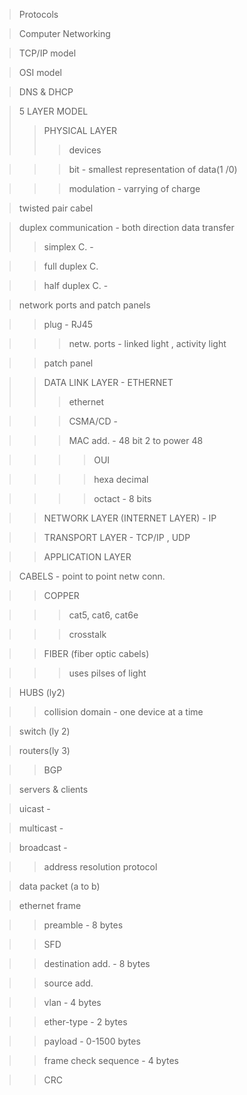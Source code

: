 

>Protocols

>Computer Networking

>TCP/IP model

>OSI model

>DNS & DHCP

> 5 LAYER MODEL
>>PHYSICAL LAYER
>>> devices 

>>>bit - smallest representation of data(1 /0)

>>>modulation - varrying of charge 

>twisted pair cabel

>duplex communication - both direction data transfer
>>simplex C. - 

>>full duplex C.

>>half duplex C. - 

>network ports and patch panels

>>plug - RJ45 

>>>netw. ports - linked light , activity light 

>>patch panel



>>DATA LINK LAYER - ETHERNET
>>>ethernet

>>>CSMA/CD - 

>>>MAC add. - 48 bit 2 to power 48 

>>>>OUI 

>>>>hexa decimal 

>>>>octact  - 8 bits





>>NETWORK LAYER (INTERNET LAYER) - IP 

>>TRANSPORT LAYER - TCP/IP , UDP

>>APPLICATION LAYER

>CABELS - point to point netw conn.

>>COPPER

>>>cat5, cat6, cat6e

>>>crosstalk

>>FIBER (fiber optic cabels)

>>> uses pilses of light



>HUBS (ly2)

>>collision domain - one device at a time

>switch (ly 2)



>routers(ly 3) 

>>BGP 



>servers & clients


>uicast - 

>multicast -

>broadcast - 

>> address resolution protocol



>data packet (a to b)

>ethernet frame

>>preamble  - 8 bytes

>>SFD 

>> destination add. - 8 bytes

>> source add.

>>vlan - 4 bytes

>>ether-type - 2 bytes

>>payload - 0-1500 bytes

>>frame check sequence - 4 bytes

>>CRC